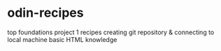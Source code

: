 # odin-recipes
top foundations project 1 recipes
creating git repository & connecting to local machine
basic HTML knowledge  